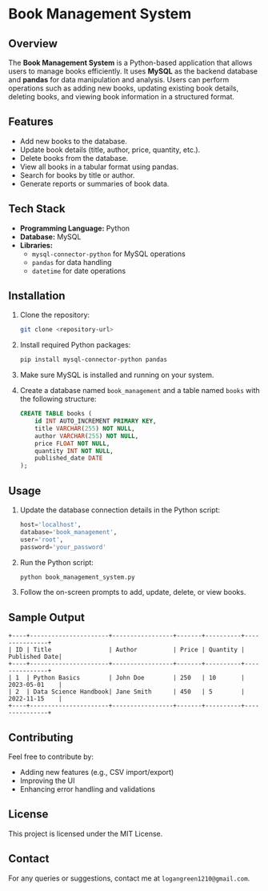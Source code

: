 # Book Management System

## Overview
The **Book Management System** is a Python-based application that allows users to manage books efficiently. It uses **MySQL** as the backend database and **pandas** for data manipulation and analysis. Users can perform operations such as adding new books, updating existing book details, deleting books, and viewing book information in a structured format.

## Features
- Add new books to the database.
- Update book details (title, author, price, quantity, etc.).
- Delete books from the database.
- View all books in a tabular format using pandas.
- Search for books by title or author.
- Generate reports or summaries of book data.

## Tech Stack
- **Programming Language:** Python
- **Database:** MySQL
- **Libraries:** 
  - `mysql-connector-python` for MySQL operations
  - `pandas` for data handling
  - `datetime` for date operations

## Installation
1. Clone the repository:
   ```bash
   git clone <repository-url>


2. Install required Python packages:

   ```bash
   pip install mysql-connector-python pandas
   ```
3. Make sure MySQL is installed and running on your system.
4. Create a database named `book_management` and a table named `books` with the following structure:

   ```sql
   CREATE TABLE books (
       id INT AUTO_INCREMENT PRIMARY KEY,
       title VARCHAR(255) NOT NULL,
       author VARCHAR(255) NOT NULL,
       price FLOAT NOT NULL,
       quantity INT NOT NULL,
       published_date DATE
   );
   ```

## Usage

1. Update the database connection details in the Python script:

   ```python
   host='localhost',
   database='book_management',
   user='root',
   password='your_password'
   ```
2. Run the Python script:

   ```bash
   python book_management_system.py
   ```
3. Follow the on-screen prompts to add, update, delete, or view books.

## Sample Output

```
+----+----------------------+-----------------+-------+----------+---------------+
| ID | Title                | Author          | Price | Quantity | Published Date|
+----+----------------------+-----------------+-------+----------+---------------+
| 1  | Python Basics        | John Doe        | 250   | 10       | 2023-05-01    |
| 2  | Data Science Handbook| Jane Smith      | 450   | 5        | 2022-11-15    |
+----+----------------------+-----------------+-------+----------+---------------+
```

## Contributing

Feel free to contribute by:

* Adding new features (e.g., CSV import/export)
* Improving the UI
* Enhancing error handling and validations

## License

This project is licensed under the MIT License.

## Contact

For any queries or suggestions, contact me at `logangreen1210@gmail.com`.

```
